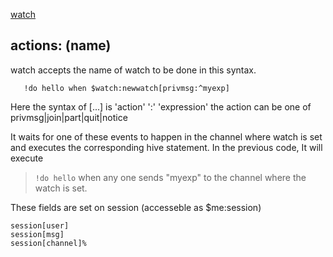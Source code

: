 [watch](watch.md)

## actions: (name) ##

watch accepts the name of watch to be done in this syntax.
```
   !do hello when $watch:newwatch[privmsg:^myexp]
```

Here the syntax of [...] is 'action' ':' 'expression'
the action can be one of privmsg|join|part|quit|notice

It waits for one of these events to happen in the channel where watch is set and executes the corresponding
hive statement. In the previous code, It will execute
> `!do hello`
when any one sends "myexp" to the channel where the watch is set.

These fields are set on session (accesseble as $me:session)
```
session[user]
session[msg]
session[channel]%             
```